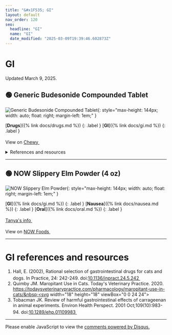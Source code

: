 ```yaml
---
title: "&#x1F535; GI"
layout: default
nav_order: 120
seo:
  headline: "GI"
  name: "GI"
  date_modified: "2025-03-09T19:39:46.602873Z"
---
```


# GI

Updated March 9, 2025.



## &#x1F7E2; Generic Budesonide Compounded Tablet

![Generic Budesonide Compounded Tablet](https://image.chewy.com/is/image/catalog/546670_MAIN._AC_SL600_V1694631365_.jpg){: style="max-height: 144px; width: auto; float: right; margin-left: 1em;" }

[**Drugs**]({% link docs/drugs.md %})
{: .label }
[**GI**]({% link docs/gi.md %})
{: .label }

View on <a href="https://www.chewy.com/dp/1028494" class="external" target="_blank">Chewy&nbsp;<svg width="18" height="18" viewBox="0 0 24 24"><use xlink:href="#svg-external-link"></use></svg></a>

<details markdown="block">
<summary>References and resources</summary>

1. _"One cat was prescribed budesonide administered PO due to the presence of complete heart block with 4-chamber dilation and concerns for provoking heart failure; the clinician cited anecdotal evidence that budesonide might cause less plasma volume expansion than prednisolone. After steroid administration, NT-proBNP in this cat increased by 93% (707-1367 pmol/L). Four months after the study ended and while still receiving budesonide, the cat developed a large volume of abdominal effusion. The cause of effusion was not determined. At the time of writing, no other cats had developed signs consistent with CHF."_ &mdash;  Block CL, Oyama MA. Echocardiographic and biomarker evidence of plasma volume expansion after short-term steroids administered orally in cats. J Vet Intern Med. 2020 Jan;34(1):29-34. doi:<a href="https://doi.org/10.1111/jvim.15678" class="external" target="_blank">10.1111/jvim.15678&nbsp;<svg width="18" height="18" viewBox="0 0 24 24"><use xlink:href="#svg-external-link"></use></svg></a> (retrieved 2025-01-10)
1.  Silverman J, Otley A. Budesonide in the treatment of inflammatory bowel disease. Expert Rev Clin Immunol. 2011 Jul;7(4):419-28. doi:<a href="https://doi.org/10.1586/eci.11.34" class="external" target="_blank">10.1586/eci.11.34&nbsp;<svg width="18" height="18" viewBox="0 0 24 24"><use xlink:href="#svg-external-link"></use></svg></a>

</details>

* * *



## &#x1F7E2; NOW Slippery Elm Powder (4 oz)

![NOW Slippery Elm Powder](https://www.nowfoods.com/sites/default/files/styles/cloudzoom_image/public/2024-03/5060_v6.png){: style="max-height: 144px; width: auto; float: right; margin-left: 1em;" }

[**GI**]({% link docs/gi.md %})
{: .label }
[**Nausea**]({% link docs/nausea.md %})
{: .label }
[**Oral**]({% link docs/oral.md %})
{: .label }

 <a href="https://felinecrf.org/holistic_treatments.htm#slippery_elm_bark" class="external" target="_blank">Tanya's info&nbsp;<svg width="18" height="18" viewBox="0 0 24 24"><use xlink:href="#svg-external-link"></use></svg></a>

View on <a href="https://www.nowfoods.com/products/supplements/slippery-elm-powder" class="external" target="_blank">NOW Foods&nbsp;<svg width="18" height="18" viewBox="0 0 24 24"><use xlink:href="#svg-external-link"></use></svg></a>

* * *


# GI references and resources

1.  Hall, E. (2002), Rational selection of gastrointestinal drugs for cats and dogs. In Practice, 24: 242-249. doi:<a href="https://doi.org/10.1136/inpract.24.5.242" class="external" target="_blank">10.1136/inpract.24.5.242&nbsp;<svg width="18" height="18" viewBox="0 0 24 24"><use xlink:href="#svg-external-link"></use></svg></a>
1.  Quimby JM. Maropitant Use in Cats. Today's Veterinary Practice. 2020. <a href="https://todaysveterinarypractice.com/pharmacology/maropitant-use-in-cats/" class="external" target="_blank">https://todaysveterinarypractice.com/pharmacology/maropitant-use-in-cats/&nbsp;<svg width="18" height="18" viewBox="0 0 24 24"><use xlink:href="#svg-external-link"></use></svg></a>
1.  Tobacman JK. Review of harmful gastrointestinal effects of carrageenan in animal experiments. Environ Health Perspect. 2001 Oct;109(10):983-94. doi:<a href="https://doi.org/10.1289/ehp.01109983" class="external" target="_blank">10.1289/ehp.01109983&nbsp;<svg width="18" height="18" viewBox="0 0 24 24"><use xlink:href="#svg-external-link"></use></svg></a>

* * *

<div id="disqus_thread"></div>
<script>
    var disqus_config = function () {
      this.page.url = '{{ page.url | absolute_url }}';
      this.page.identifier = '{{ page.url | absolute_url }}';
    };
    (function() {
    var d = document, s = d.createElement('script');
    s.src = 'https://ckdcatsupplies.disqus.com/embed.js';
    s.setAttribute('data-timestamp', +new Date());
    (d.head || d.body).appendChild(s);
    })();
</script>
<noscript>Please enable JavaScript to view the <a href="https://disqus.com/?ref_noscript">comments powered by Disqus.</a></noscript>

<!-- Updated 2025-03-09 19:39:46.602873Z -->
